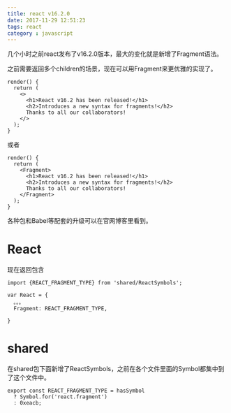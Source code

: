 ```yaml
---
title: react v16.2.0 
date: 2017-11-29 12:51:23
tags: react
category : javascript
---
```


几个小时之前react发布了v16.2.0版本，最大的变化就是新增了Fragment语法。
<!-- more -->
之前需要返回多个children的场景，现在可以用Fragment来更优雅的实现了。

    render() {
      return (
        <>
          <h1>React v16.2 has been released!</h1>
          <h2>Introduces a new syntax for fragments!</h2>
          Thanks to all our collaborators!
        </>
      );
    }

或者

    render() {
      return (
        <Fragment>
          <h1>React v16.2 has been released!</h1>
          <h2>Introduces a new syntax for fragments!</h2>
          Thanks to all our collaborators!
        </Fragment>
      );
    }

各种包和Babel等配套的升级可以在官网博客里看到。

# React

现在返回包含

    import {REACT_FRAGMENT_TYPE} from 'shared/ReactSymbols';

    var React = {
      。。。
      Fragment: REACT_FRAGMENT_TYPE,

    }

# shared

在shared包下面新增了ReactSymbols，之前在各个文件里面的Symbol都集中到了这个文件中。

    export const REACT_FRAGMENT_TYPE = hasSymbol
      ? Symbol.for('react.fragment')
      : 0xeacb;
